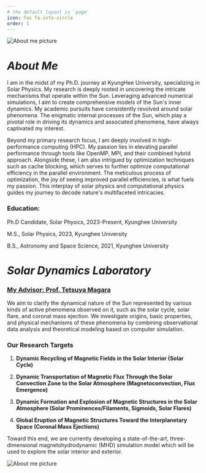 ```yaml
---
# the default layout is 'page'
icon: fas fa-info-circle
order: 1
---
```


<!-- > Add Markdown syntax content to file `_tabs/about.md`{: .filepath } and it will show up on this page.
> {: .prompt-tip } -->

![About me picture](/assets/img/tabs/about-me.JPG)

# _About Me_

I am in the midst of my Ph.D. journey at KyungHee University, specializing in Solar Physics. My research is deeply rooted in uncovering the intricate mechanisms that operate within the Sun. Leveraging advanced numerical simulations, I aim to create comprehensive models of the Sun's inner dynamics. My academic pursuits have consistently revolved around solar phenomena. The enigmatic internal processes of the Sun, which play a pivotal role in driving its dynamics and associated phenomena, have always captivated my interest.

Beyond my primary research focus, I am deeply involved in high-performance computing (HPC). My passion lies in elevating parallel performance through tools like OpenMP, MPI, and their combined hybrid approach. Alongside these, I am also intrigued by optimization techniques such as cache blocking, which serves to further optimize computational efficiency in the parallel environment. The meticulous process of optimization, the joy of seeing improved parallel efficiencies, is what fuels my passion. This interplay of solar physics and computational physics guides my journey to decode nature's multifaceted intricacies.

### **Education:**

Ph.D Candidate, Solar Physics, 2023-Present, Kyunghee University

M.S., Solar Physics, 2023, Kyunghee University

B.S., Astronomy and Space Science, 2021, Kyunghee University

<!-- ![About me picture](/assets/img/tabs/about-me.jpg) -->

# _Solar Dynamics Laboratory_
### [My Advisor: Prof. Tetsuya Magara](http://solardynamicslab.khu.ac.kr/~magara/)


We aim to clarify the dynamical nature of the Sun represented by various kinds of active phenomena observed on it, such as the solar cycle, solar flare, and coronal mass ejection. We investigate origins, basic properties, and physical mechanisms of these phenomena by combining observational data analysis and theoretical modeling based on computer simulation.

### Our Research Targets

1. **Dynamic Recycling of Magnetic Fields in the Solar Interior (Solar Cycle)**

2. **Dynamic Transportation of Magnetic Flux Through the Solar Convection Zone to the Solar Atmosphere (Magnetoconvection, Flux Emergence)**

3. **Dynamic Formation and Explosion of Magnetic Structures in the Solar Atmosphere (Solar Prominences/Filaments, Sigmoids, Solar Flares)**

4. **Global Eruption of Magnetic Structures Toward the Interplanetary Space (Coronal Mass Ejections)**

Toward this end, we are currently developing a state-of-the-art, three-dimensional magnetohydrodynamic (MHD) simulation model which will be used to explore the solar interior and exterior.

![About me picture](/assets/img/tabs/SDL_profile.jpeg)

<!-- **Publications:** [ADS link](https://ui.adsabs.harvard.edu/search/q=orcid%3A0000-0002-4475-3181&sort=date%20desc%2C%20bibcode%20desc&p_=0) -->
